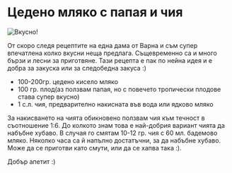 # Цедено мляко с папая и чия

![Вкусно!](/images/2018/02/F1D225D5-A38F-4DB1-B2CA-15932EA9536D-1200x550.jpeg "Да Ви е сладко!")

От скоро следя рецептите на една дама от Варна и съм супер впечатлена колко вкусни неща предлага. Същевременно са и много бързи и лесни за приготвяне. Тази рецепта е пак по нейна идея и е добра за закуска или за следобедна закуса :)

<ul>
	<li>100-200гр. цедено кисело мляко</li>
	<li>100 гр. плод(аз ползвам папая, но с повечето тропически плодове става супер вкусно)</li>
	<li>1 с.л. чия, предварително накисната във вода или ядково мляко</li>
</ul>

За накисването на чията обикновено ползвам чия към течност в съотношение 1:6. До колкото знам това е най-добрия вариант чията да набъбне хубаво. В случая го смятам 10-12 гр. чия с 60 мл. бадемово мляко. Няколко часа са й напълно достатъчни, за да набъбне хубаво. Може да се приготви като смути, или да се хапва така :).

Добър апетит :)
